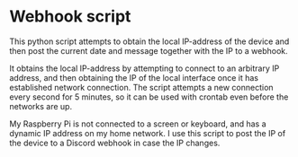 # Webhook script
This python script attempts to obtain the local IP-address of the device and then post the current date and message together with the IP to a webhook.

It obtains the local IP-address by attempting to connect to an arbitrary IP address, and then obtaining the IP of the local interface once it has established network connection. The script attempts a new connection every second for 5 minutes, so it can be used with crontab even before the networks are up.

My Raspberry Pi is not connected to a screen or keyboard, and has a dynamic IP address on my home network. 
I use this script to post the IP of the device to a Discord webhook in case the IP changes.

